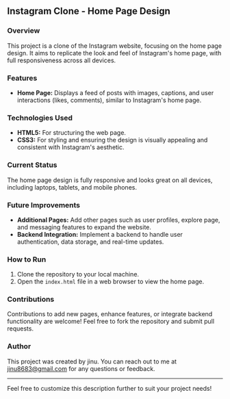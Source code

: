 
## Instagram Clone - Home Page Design

### Overview

This project is a clone of the Instagram website, focusing on the home page design. It aims to replicate the look and feel of Instagram's home page, with full responsiveness across all devices.

### Features

- **Home Page:** Displays a feed of posts with images, captions, and user interactions (likes, comments), similar to Instagram's home page.

### Technologies Used

- **HTML5:** For structuring the web page.
- **CSS3:** For styling and ensuring the design is visually appealing and consistent with Instagram's aesthetic.

### Current Status

The home page design is fully responsive and looks great on all devices, including laptops, tablets, and mobile phones.

### Future Improvements

- **Additional Pages:** Add other pages such as user profiles, explore page, and messaging features to expand the website.
- **Backend Integration:** Implement a backend to handle user authentication, data storage, and real-time updates.

### How to Run

1. Clone the repository to your local machine.
2. Open the `index.html` file in a web browser to view the home page.

### Contributions

Contributions to add new pages, enhance features, or integrate backend functionality are welcome! Feel free to fork the repository and submit pull requests.

### Author

This project was created by jinu. You can reach out to me at jinu8683@gmail.com for any questions or feedback.

---

Feel free to customize this description further to suit your project needs!
